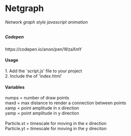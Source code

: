# Netgraph
<h6>Network graph style javascript animation<h6>
<h5>Codepen</h5> https://codepen.io/anon/pen/WzaXmY

<h4>Usage</h4>
1. Add the `script.js' file to your project<br>
2. Include the <canvas> of 'index.html'<br>

<h4>Variables</h4>

numps = number of draw points<br>
maxd = max distance to render a connection between points<br>
xamp = point amplitude in x direction<br>
yamp = point amplitude in y direction<br>
<br>
Particle.xt = timescale for moving in the x direction<br>
Particle.yt = timescale for moving in the y direciton
